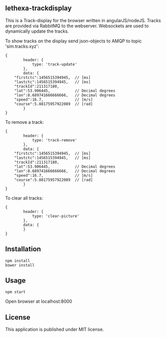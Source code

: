 lethexa-trackdisplay
--------------------

This is a Track-display for the browser written in angularJS/nodeJS.
Tracks are provided via RabbitMQ to the webserver. Websockets are used
to dynamically update the tracks.

To show tracks on the display send json-objects to AMQP 
to topic 'sim.tracks.xyz':

	{
            header: {
                type: 'track-update'
            },
            data: {
		"firstctc":1456515394945,  // [ms]
		"lastctc":1456515394945,   // [ms]
		"trackId":211317180,       
		"lat":53.906445,           // Decimal degrees
		"lon":8.689741666666666,   // Decimal degrees
		"speed":16.7,              // [m/s]
		"course":5.88175957922089  // [rad]
            }
	}

To remove a track:

	{
            header: {
                type: 'track-remove'
            },
            data: {
		"firstctc":1456515394945,  // [ms]
		"lastctc":1456515394945,   // [ms]
		"trackId":211317180,       
		"lat":53.906445,           // Decimal degrees
		"lon":8.689741666666666,   // Decimal degrees
		"speed":16.7,              // [m/s]
		"course":5.88175957922089  // [rad]
            }
	}

To clear all tracks:

	{
            header: {
                type: 'clear-picture'
            },
            data: {
            }
	}


Installation
------------

	npm install
	bower install

Usage
-----

	npm start

Open browser at localhost:8000



License
-------

This application is published under MIT license.
